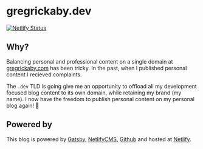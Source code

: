 # gregrickaby.dev

[![Netlify Status](https://api.netlify.com/api/v1/badges/f77a0069-0e39-4994-965b-567be35a8dd3/deploy-status)](https://app.netlify.com/sites/gregrickaby/deploys)

## Why?

Balancing personal and professional content on a single domain at [gregrickaby.com](https://gregrickaby.com) has been tricky. In the past, when I published personal content I recieved complaints.

The `.dev` TLD is going give me an opportunity to offload all my development focused blog content to its own domain, while retaining my brand (my name). I now have the freedom to publish personal content on my personal blog again! 🤟

## Powered by

This blog is powered by [Gatsby](https://gatsbyjs.org), [NetlifyCMS](https://www.netlifycms.org/), [Github](https://github.com/gregrickaby/gregrickaby.dev) and hosted at [Netlify](https://netlify.com).
